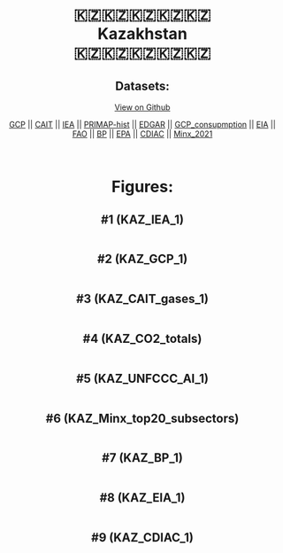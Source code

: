 
<center>
<h1 align="center">
🇰🇿🇰🇿🇰🇿🇰🇿🇰🇿
<br>
Kazakhstan
<br>
🇰🇿🇰🇿🇰🇿🇰🇿🇰🇿
</h1>
<h2>Datasets:</h2>
<p><a href="https://github.com/dquintani/GreenhouseData/tree/master/country_data/KAZ_Kazakhstan/data">View on Github</a>
<br></p><p><a href="data/KAZ_GCP.csv">GCP</a> || <a href="data/KAZ_CAIT.csv">CAIT</a> || <a href="data/KAZ_IEA.csv">IEA</a> || <a href="data/KAZ_PRIMAP-hist.csv">PRIMAP-hist</a> || <a href="data/KAZ_EDGAR.csv">EDGAR</a> || <a href="data/KAZ_GCP_consupmption.csv">GCP_consupmption</a> || <a href="data/KAZ_EIA.csv">EIA</a> || <a href="data/KAZ_FAO.csv">FAO</a> || <a href="data/KAZ_BP.csv">BP</a> || <a href="data/KAZ_EPA.csv">EPA</a> || <a href="data/KAZ_CDIAC.csv">CDIAC</a> || <a href="data/KAZ_Minx_2021.csv">Minx_2021</a></p><p><br></p>
<h1>Figures:</h1><h2>#1 (KAZ_IEA_1)</h2>
<p><img alt="" src="figures/KAZ_IEA_1.png" /></p><h2>#2 (KAZ_GCP_1)</h2>
<p><img alt="" src="figures/KAZ_GCP_1.png" /></p><h2>#3 (KAZ_CAIT_gases_1)</h2>
<p><img alt="" src="figures/KAZ_CAIT_gases_1.png" /></p><h2>#4 (KAZ_CO2_totals)</h2>
<p><img alt="" src="figures/KAZ_CO2_totals.png" /></p><h2>#5 (KAZ_UNFCCC_AI_1)</h2>
<p><img alt="" src="figures/KAZ_UNFCCC_AI_1.png" /></p><h2>#6 (KAZ_Minx_top20_subsectors)</h2>
<p><img alt="" src="figures/KAZ_Minx_top20_subsectors.png" /></p><h2>#7 (KAZ_BP_1)</h2>
<p><img alt="" src="figures/KAZ_BP_1.png" /></p><h2>#8 (KAZ_EIA_1)</h2>
<p><img alt="" src="figures/KAZ_EIA_1.png" /></p><h2>#9 (KAZ_CDIAC_1)</h2>
<p><img alt="" src="figures/KAZ_CDIAC_1.png" /></p>